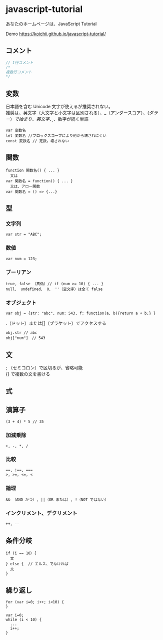 # javascript-tutorial
あなたのホームページは、JavaScript Tutorial 

Demo
https://koichii.github.io/javascript-tutorial/

## コメント

```JavaScript
// 1行コメント  
/*  
複数行コメント  
*/  
```

## 変数
日本語を含む Unicode 文字が使えるが推奨されない。  
推奨は、英文字（大文字と小文字は区別される）、_（アンダースコア）、$(ダラー）で始まり、英文字、_、$、数字が続く単語  
```
var 変数名  
let 変数名 //ブロックスコープにより他から壊されにくい  
const 変数名 // 定数。壊されない  
```

## 関数
```
function 関数名() { ... }
  又は
var 関数名 = function() { ... }
  又は、アロー関数
var 関数名 = () => {...}
```

## 型

### 文字列
```
var str = "ABC";
```

### 数値
```
var num = 123;
```

### ブーリアン
```
true, false （真偽）// if (num >= 10) { ... }
null、 undefined、 0、 ''（空文字）は全て false
```

### オブジェクト
```
var obj = {str: "abc", num: 543, f: function(a, b){return a + b;} }
```

.（ドット）または[]（ブラケット）でアクセスする
```
obj.str // abc
obj["num"]　// 543
```

## 文
; （セミコロン）で区切るが、省略可能   
{} で複数の文を書ける

## 式


## 演算子

```
(3 + 4) * 5 // 35
```

### 加減乗除
```
+, -, *, /
```

### 比較
```
==, !==, ===
>, >=, <=, <
```

### 論理
```
&& （AND かつ）, ||（OR または）, !（NOT ではない）
```

### インクリメント、デクリメント
```
++, --
```

## 条件分岐

```
if (i == 10）{
  文
} else {  // エルス、でなければ
  文
}
```

## 繰り返し
```
for (var i=0; i++; i<10) {
}

var i=0;
while (i < 10) {
  ...
  i++;
}
```




